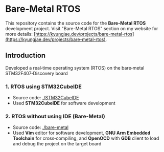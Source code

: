 # Bare-Metal RTOS
This repository contains the source code for the **Bare-Metal RTOS** development project. Visit "Bare-Metal RTOS" section on my website for more details: [https://kyungjae.dev/projects/bare-metal-rtos](https://kyungjae.dev/projects/bare-metal-rtos).



## Introduction

Developed a real‐time operating system (RTOS) on the bare‐metal STM32F407‐Discovery board

### 1. RTOS using STM32CubeIDE

* Source code:  [./STM32CubeIDE](./STM32CubeIDE)
* Used **STM32CubeIDE** for software development

### 2. RTOS without using IDE (Bare-Metal)

* Source code: [./bare-metal](./bare-metal)
* Used **Vim** editor for software development, **GNU Arm Embedded Toolchain** for cross‐compiling, and **OpenOCD** with **GDB** client to load and debug the project on the target board
